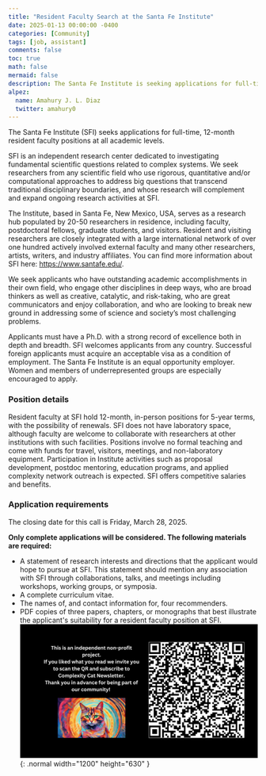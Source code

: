 ```yaml
---
title: "Resident Faculty Search at the Santa Fe Institute"
date: 2025-01-13 00:00:00 -0400
categories: [Community]
tags: [job, assistant]
comments: false
toc: true
math: false
mermaid: false
description: The Santa Fe Institute is seeking applications for full-time resident faculty positions at all academic levels.
alpez:
  name: Amahury J. L. Diaz
  twitter: amahury0
---
```

The Santa Fe Institute (SFI) seeks applications for full-time, 12-month resident faculty positions at all academic levels. 

SFI is an independent research center dedicated to investigating fundamental scientific questions related to complex systems. We seek researchers from any scientific field who use rigorous, quantitative and/or computational approaches to address big questions that transcend traditional disciplinary boundaries, and whose research will complement and expand ongoing research activities at SFI.

The Institute, based in Santa Fe, New Mexico, USA, serves as a research hub populated by 20-50 researchers in residence, including faculty, postdoctoral fellows, graduate students, and visitors. Resident and visiting researchers are closely integrated with a large international network of over one hundred actively involved external faculty and many other researchers, artists, writers, and industry affiliates. You can find more information about SFI here: https://www.santafe.edu/.

We seek applicants who have outstanding academic accomplishments in their own field, who engage other disciplines in deep ways, who are broad thinkers as well as creative, catalytic, and risk-taking, who are great communicators and enjoy collaboration, and who are looking to break new ground in addressing some of science and society’s most challenging problems.

Applicants must have a Ph.D. with a strong record of excellence both in depth and breadth. SFI welcomes applicants from any country. Successful foreign applicants must acquire an acceptable visa as a condition of employment. The Santa Fe Institute is an equal opportunity employer. Women and members of underrepresented groups are especially encouraged to apply.

### Position details
Resident faculty at SFI hold 12-month, in-person positions for 5-year terms, with the possibility of renewals. SFI does not have laboratory space, although faculty are welcome to collaborate with researchers at other institutions with such facilities. Positions involve no formal teaching and come with funds for travel, visitors, meetings, and non-laboratory equipment. Participation in Institute activities such as proposal development, postdoc mentoring, education programs, and applied complexity network outreach is expected. SFI offers competitive salaries and benefits. 

### Application requirements
The closing date for this call is Friday, March 28, 2025.

**Only complete applications will be considered.  The following materials are required:**
- A statement of research interests and directions that the applicant would hope to pursue at SFI. This statement should mention any association with SFI through collaborations, talks, and meetings including workshops, working groups, or symposia.
- A complete curriculum vitae.
- The names of, and contact information for, four recommenders.
- PDF copies of three papers, chapters, or monographs that best illustrate the applicant's suitability for a resident faculty position at SFI.
![Desktop View](/assets/img/fix/complexity-cat-newsletter.png){: .normal width="1200" height="630" }
